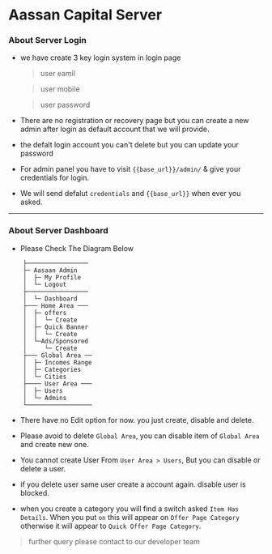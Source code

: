 # Aassan Capital Server

### About Server Login 

- we have create 3 key login system in login page

    > user eamil
    
    > user mobile

    > user password


- There are no registration or recovery page but you can create a new admin after login as default account that we will provide.

- the defalt login account you can't delete but you can update your password

- For admin panel you have to visit `{{base_url}}/admin/` & give your credentials for login.

- We will send defalut `credentials` and `{{base_url}}` when ever you asked.


----


### About Server Dashboard

- Please Check The Diagram Below


```
    ├─────────────────
    ├─ Aasaan Admin
    │  ├─ My Profile
    │  └─ Logout
    ├─────────────────
    │  └─ Dashboard
    ├─── Home Area ───
    │  ├─ offers
    │  │  └─ Create
    │  ├─ Quick Banner
    │  │  └─ Create
    │  └─Ads/Sponsored
    │     └─ Create
    ├─── Global Area ──
    │  ├─ Incomes Range
    │  ├─ Categories
    │  └─ Cities
    ├──── User Area ───
    │  ├─ Users
    │  └─ Admins
    └──────────────────
```

- There have no Edit option for now. you just create, disable and delete. 

- Please avoid to delete `Global Area`, you can disable item of `Global Area` and create new one.

- You cannot create User From  `User Area > Users`, But you can disable or delete a user.

- if you delete user same user create a account again. disable user is blocked.

- when you create a category you will find a switch asked `Item Has Details`. When you put `on` this will appear on `Offer Page Category` otherwise it will appear to `Quick Offer Page Category`. 


> further query please contact to our developer team


